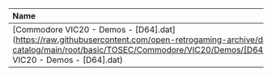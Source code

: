 |Name|Size|
|:---|---:|
|[Commodore VIC20 - Demos - [D64].dat](https://raw.githubusercontent.com/open-retrogaming-archive/dat-catalog/main/root/basic/TOSEC/Commodore/VIC20/Demos/[D64]/Commodore VIC20 - Demos - [D64].dat)|2238|
